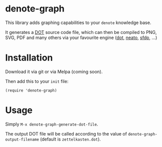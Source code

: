 # denote-graph

This library adds graphing capabilities to your `denote` knowledge base.

It generates a [DOT](https://graphviz.org/) source code file, which can then be compiled to PNG, SVG, PDF and many others via your favourite engine ([dot](https://graphviz.org/docs/layouts/dot/), [neato](https://graphviz.org/docs/layouts/neato/), [sfdp](https://graphviz.org/docs/layouts/sfdp/), ...)

# Installation

Download it via git or via Melpa (coming soon).

Then add this to your `init` file:

```
(require 'denote-graph)
```


# Usage

Simply `M-x denote-graph-generate-dot-file`. 

The output DOT file will be called according to the value of `denote-graph-output-filename` (default is `zettelkasten.dot`).



